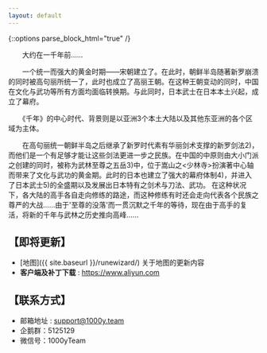 ```yaml
---
layout: default
---
```


{::options parse_block_html="true" /}

<div style="max-width:600px;">

  <section>

　　大约在一千年前……

　　一个统一而强大的黄金时期――宋朝建立了。在此时，朝鲜半岛随著新罗崩溃的同时被高句丽所统一了，此时也成立了高丽王朝。在这种王朝变动的同时，中国在文化与武功等所有方面均面临转换期。与此同时，日本武士在日本本土兴起，成立了幕府。

　　《千年》的中心时代、背景则是以亚洲3个本土大陆以及其他东亚洲的各个区域为主体。

　　在高句丽统一朝鲜半岛之后继承了新罗时代素有华丽剑术支撑的新罗剑法2)，而他们是一个有足够才能让这些剑法更进一步之民族。在中国的中原则由大小门派之创建的同时，被称为武林至尊之五岳3)中，位于嵩山之<少林寺>扮演著中心轴而带来了文化与武功的黄金期。此时的日本也建立了强大的幕府体制4)，并进入了日本武士5)的全盛期以及发展出日本特有之剑术与刀法、武功。 在这种状况下，各大陆的高手各自走向修练的路途，而这种修练有时还会走向代表各个民族之尊严的大战......由于'至尊的没落'而一贯沉默之千年的等待，现在由于高手的复活，将新的千年与武林之历史推向高峰......

<!-- - [Item Bonuses]({{ site.baseurl }}/wiki/itemswith.html) : this page lists all the Diablo 2 items grouped by their magical properties. For example you can see [all the items with Crushing Blow]({{ site.baseurl }}/wiki/itemswith.html#crush), sorting in descending order. This page may be useful if you are planning some builds!

- [Runewizard]({{ site.baseurl }}/runewizard/index.html) : a convenient little app that lets you quickly find out what runewords you can make with the runes you have found.

- **Weapons** : those pages lists weapons sorted by base weapon speed, you can then match the weapon speed in the "IAS Breakpoint" table that follows, and see what are the minimum IAS (Increased Attack Speed) required to reach faster attack animations. _Please note the IAS Breakpoint tables were made specifically for the Amazon._ While the base weapon speeds are the same for all characters, the actual attack speeds will vary from class to class.

<div style="margin:0 0 2rem;"></div> -->

</section>

<section>

## 【即将更新】

- [地图]({{ site.baseurl }}/runewizard/) 关于地图的更新内容
- **客户端及补丁下载** : https://www.aliyun.com
</section>

<section>

## 【联系方式】
- 邮箱地址 : support@1000y.team
- 企鹅群：5125129
- 微信号：1000yTeam

</section>

</div>
